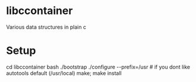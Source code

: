 libccontainer
=============

Various data structures in plain c

Setup
=====

cd libccontainer
bash ./bootstrap
./configure --prefix=/usr # if you dont like autotools default (/usr/local)
make; make install
